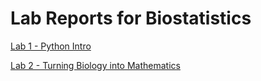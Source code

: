# Lab Reports for Biostatistics

[Lab 1 - Python Intro](Lab1)

[Lab 2 - Turning Biology into Mathematics](Lab2)
